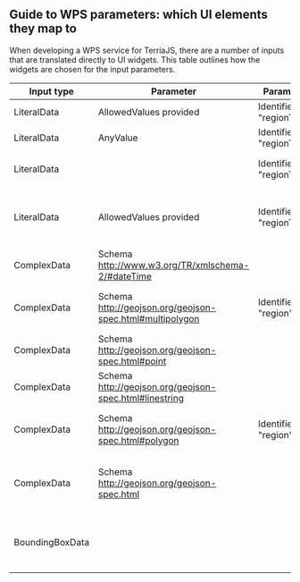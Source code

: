 ## Guide to WPS parameters: which UI elements they map to

When developing a WPS service for TerriaJS, there are a number of inputs that are translated directly to UI widgets.
This table outlines how the widgets are chosen for the input parameters.

| Input type      | Parameter                                                | Parameter                   | Widget type                                                                |
|-----------------|----------------------------------------------------------|-----------------------------|----------------------------------------------------------------------------|
| LiteralData     | AllowedValues provided                                   | Identifier not "regionType" | Dropdown using values specified                                            |
| LiteralData     | AnyValue                                                 | Identifier not "regionType" | Input field that takes text                                                |
| LiteralData     |                                                          | Identifier "regionType"     | RegionType widget populated with all known widget types                    |
| LiteralData     | AllowedValues provided                                   | Identifier "regionType"     | RegionType widget populated with region types that match allowed values    |
| ComplexData     | Schema http://www.w3.org/TR/xmlschema-2/#dateTime        |                             | DateTime widget                                                            |
| ComplexData     | Schema http://geojson.org/geojson-spec.html#multipolygon | Identifier "region"         | Select region widget (will return geojson multipolygon of region selected) |
| ComplexData     | Schema http://geojson.org/geojson-spec.html#point        |                             | Select point widget (will return geojson point selected)                   |
| ComplexData     | Schema http://geojson.org/geojson-spec.html#linestring   |                             | Draw line widget (will return geojson line drawn on map)                   |
| ComplexData     | Schema http://geojson.org/geojson-spec.html#polygon      | Identifier not "region"     | Draw polygon widget (will return geojson polygon drawn on map)             |
| ComplexData     | Schema http://geojson.org/geojson-spec.html              |                             | Draw point/polygon/region on map (will return geojson formatted result)    |
| BoundingBoxData |                                                          |                             | Draw rectangle widget (will return rectangle in OGC bounding box format)   |

